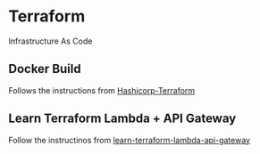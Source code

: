 # Terraform
Infrastructure As Code

## Docker Build
Follows the instructions from [Hashicorp-Terraform](https://developer.hashicorp.com/terraform/tutorials/docker-get-started/docker-build)

## Learn Terraform Lambda + API Gateway
Follow the instructinos from [learn-terraform-lambda-api-gateway](https://developer.hashicorp.com/terraform/tutorials/aws/lambda-api-gateway)
